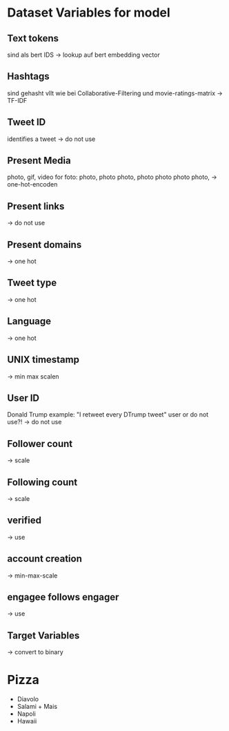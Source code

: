 # Dataset Variables for model

## Text tokens
sind als bert IDS
-> lookup auf bert embedding vector

## Hashtags 
sind gehasht
vllt wie bei Collaborative-Filtering und movie-ratings-matrix
-> TF-IDF

## Tweet ID
identifies a tweet
-> do not use

## Present Media
photo, gif, video
for foto: photo, photo photo, photo photo photo photo, 
-> one-hot-encoden

## Present links
-> do not use

## Present domains
-> one hot

## Tweet type
-> one hot

## Language
-> one hot

## UNIX timestamp
-> min max scalen

## User ID
Donald Trump example: "I retweet every DTrump tweet"
user or do not use?!
-> do not use

## Follower count 
-> scale

## Following count
-> scale

## verified
-> use

## account creation
-> min-max-scale  

## engagee follows engager
-> use

## Target Variables
-> convert to binary

# Pizza
 * Diavolo
 * Salami + Mais
 * Napoli 
 * Hawaii
